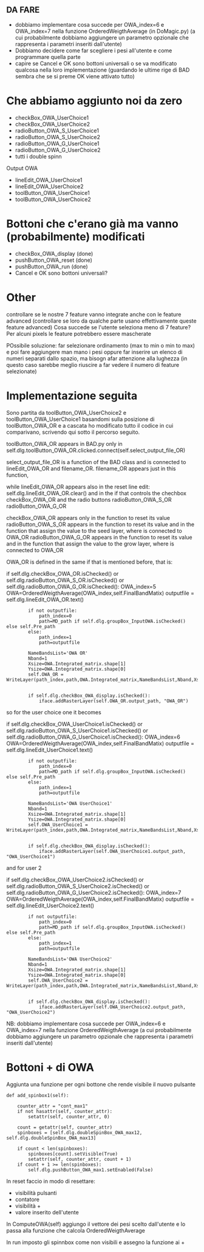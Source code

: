 ## DA FARE
- dobbiamo implementare cosa succede per OWA_index=6 e OWA_index=7 nella funzione OrderedWeigthAverage (in DoMagic.py) (a cui probabilmente dobbiamo aggiungere un parametro opzionale che rappresenta i parametri inseriti dall'utente)
- Dobbiamo decidere come far scegliere i pesi all'utente e come programmare quella parte
- capire se Cancel e OK sono bottoni universali o se va modificato qualcosa nella loro implementazione (guardando le ultime rige di BAD sembra che se si preme OK viene attivato tutto)

# Che abbiamo aggiunto noi da zero 

- checkBox_OWA_UserChoice1
- checkBox_OWA_UserChoice2
- radioButton_OWA_S_UserChoice1
- radioButton_OWA_S_UserChoice2
- radioButton_OWA_G_UserChoice1
- radioButton_OWA_G_UserChoice2
- tutti i double spinn

Output OWA

- lineEdit_OWA_UserChoice1
- lineEdit_OWA_UserChoice2
- toolButton_OWA_UserChoice1
- toolButton_OWA_UserChoice2

# Bottoni che c'erano già ma vanno (probabilmente) modificati

- checkBox_OWA_display (done)
- pushButton_OWA_reset (done)
- pushButton_OWA_run (done)
- Cancel e OK sono bottoni universali? 


# Other
controllare se le nostre 7 feature vanno integrate anche con le feature advanced (controllare se loro da qualche parte usano effettivamente queste feature advanced)
Cosa succede se l'utente seleziona meno di 7 feature?
Per alcuni pixels le feature potrebbero essere mascherate

POssibile soluzione: 
far selezionare ordinamento (max to min o min to max) e poi fare aggiungere man mano i pesi
oppure far inserire un elenco di numeri separati dallo spazio, ma bisogn afar attenzione alla lughezza (in questo caso sarebbe meglio riuscire a far vedere il numero di feature selezionate)

# Implementazione seguita
Sono partita da toolButton_OWA_UserChoice2 e toolButton_OWA_UserChoice1 basandomi sulla posizione di toolButton_OWA_OR e a cascata ho modificato tutto il codice in cui comparivano, scrivendo qui sotto il percorso seguito.

toolButton_OWA_OR appears in BAD.py only in self.dlg.toolButton_OWA_OR.clicked.connect(self.select_output_file_OR)

select_output_file_OR is a function of the BAD class and is connected to lineEdit_OWA_OR and filename_OR.
filename_OR appears just in this function, 

while lineEdit_OWA_OR appears also in the reset line edit: self.dlg.lineEdit_OWA_OR.clear()
and in the if that controls the chechbox checkBox_OWA_OR and the radio buttons radioButton_OWA_S_OR radioButton_OWA_G_OR

checkBox_OWA_OR appears only in the function to reset its value
radioButton_OWA_S_OR appears in the function to reset its value and in the function that assign the value to the seed layer, where is connected to OWA_OR
radioButton_OWA_G_OR appears in the function to reset its value and in the function that assign the value to the grow layer, where is connected to OWA_OR

OWA_OR is defined in the same if that is mentioned before, that is: 

if self.dlg.checkBox_OWA_OR.isChecked() or self.dlg.radioButton_OWA_S_OR.isChecked() or \
            self.dlg.radioButton_OWA_G_OR.isChecked():
            OWA_index=5
            OWA=OrderedWeigthAverage(OWA_index,self.FinalBandMatix)
            outputfile = self.dlg.lineEdit_OWA_OR.text()

            if not outputfile:
                path_index=0
                path=MD_path if self.dlg.groupBox_InputOWA.isChecked() else self.Pre_path
            else:
                path_index=1
                path=outputfile
                
            NameBandsList='OWA OR'
            Nband=1
            Xsize=OWA.Integrated_matrix.shape[1]
            Ysize=OWA.Integrated_matrix.shape[0]
            self.OWA_OR = WriteLayer(path_index,path,OWA.Integrated_matrix,NameBandsList,Nband,Xsize,Ysize,OWA.filename,self.GeoTrans,self.proj)
    
    
            if self.dlg.checkBox_OWA_display.isChecked():
                iface.addRasterLayer(self.OWA_OR.output_path, "OWA_OR")

so for the user choice one it becomes

if self.dlg.checkBox_OWA_UserChoice1.isChecked() or self.dlg.radioButton_OWA_S_UserChoice1.isChecked() or \
            self.dlg.radioButton_OWA_G_UserChoice1.isChecked():
            OWA_index=6
            OWA=OrderedWeigthAverage(OWA_index,self.FinalBandMatix)
            outputfile = self.dlg.lineEdit_UserChoice1.text()

            if not outputfile:
                path_index=0
                path=MD_path if self.dlg.groupBox_InputOWA.isChecked() else self.Pre_path
            else:
                path_index=1
                path=outputfile
                
            NameBandsList='OWA UserChoice1'
            Nband=1
            Xsize=OWA.Integrated_matrix.shape[1]
            Ysize=OWA.Integrated_matrix.shape[0]
            self.OWA_UserChoice1 = WriteLayer(path_index,path,OWA.Integrated_matrix,NameBandsList,Nband,Xsize,Ysize,OWA.filename,self.GeoTrans,self.proj)
    
    
            if self.dlg.checkBox_OWA_display.isChecked():
                iface.addRasterLayer(self.OWA_UserChoice1.output_path, "OWA_UserChoice1")

and for user 2

if self.dlg.checkBox_OWA_UserChoice2.isChecked() or self.dlg.radioButton_OWA_S_UserChoice2.isChecked() or \
            self.dlg.radioButton_OWA_G_UserChoice2.isChecked():
            OWA_index=7
            OWA=OrderedWeigthAverage(OWA_index,self.FinalBandMatix)
            outputfile = self.dlg.lineEdit_UserChoice2.text()

            if not outputfile:
                path_index=0
                path=MD_path if self.dlg.groupBox_InputOWA.isChecked() else self.Pre_path
            else:
                path_index=1
                path=outputfile
                
            NameBandsList='OWA UserChoice2'
            Nband=1
            Xsize=OWA.Integrated_matrix.shape[1]
            Ysize=OWA.Integrated_matrix.shape[0]
            self.OWA_UserChoice2 = WriteLayer(path_index,path,OWA.Integrated_matrix,NameBandsList,Nband,Xsize,Ysize,OWA.filename,self.GeoTrans,self.proj)
    
    
            if self.dlg.checkBox_OWA_display.isChecked():
                iface.addRasterLayer(self.OWA_UserChoice2.output_path, "OWA_UserChoice2")

NB: dobbiamo implementare cosa succede per OWA_index=6 e OWA_index=7 nella funzione OrderedWeigthAverage (a cui probabilmente dobbiamo aggiungere un parametro opzionale che rappresenta i parametri inseriti dall'utente)

# Bottoni + di OWA

Aggiunta una funzione per ogni bottone che rende visibile il nuovo pulsante

    def add_spinbox1(self):

        counter_attr = "cont_max1"
        if not hasattr(self, counter_attr):
            setattr(self, counter_attr, 0)

        count = getattr(self, counter_attr)
        spinboxes = [self.dlg.doubleSpinBox_OWA_max12, self.dlg.doubleSpinBox_OWA_max13]

        if count < len(spinboxes):
            spinboxes[count].setVisible(True)
            setattr(self, counter_attr, count + 1)
        if count + 1 >= len(spinboxes):
            self.dlg.pushButton_OWA_max1.setEnabled(False)

In reset faccio in modo di resettare:
- visibilità pulsanti
- contatore
- visibilità +
- valore inserito dell'utente 

In ComputeOWA(self) aggiungo il vettore dei pesi scelto dall'utente e lo passa alla funzione che calcola OrderedWeigthAverage

In run imposto gli spinnbox come non visibili e assegno la funzione ai +
